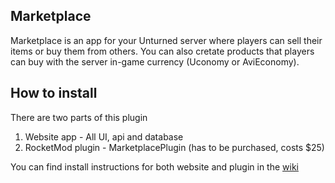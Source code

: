 ## Marketplace
Marketplace is an app for your Unturned server where players can sell their items or buy them from others. You can also cretate products that players can buy with the server in-game currency (Uconomy or AviEconomy).  

## How to install
There are two parts of this plugin
1. Website app - All UI, api and database
2. RocketMod plugin - MarketplacePlugin (has to be purchased, costs $25)

You can find install instructions for both website and plugin in the [wiki](https://github.com/RestoreMonarchy/Marketplace-Web/wiki) 
